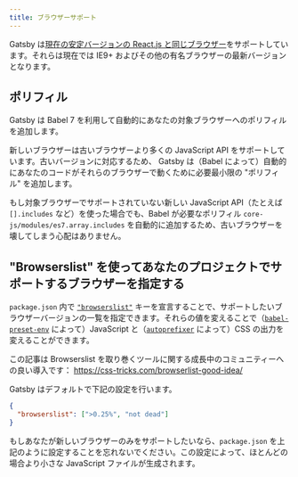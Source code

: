 ```yaml
---
title: ブラウザーサポート
---
```


Gatsby は[現在の安定バージョンの React.js と同じブラウザー](https://ja.reactjs.org/docs/react-dom.html#browser-support)をサポートしています。それらは現在では IE9+ およびその他の有名ブラウザーの最新バージョンとなります。

## ポリフィル

Gatsby は Babel 7 を利用して自動的にあなたの対象ブラウザーへのポリフィルを追加します。

新しいブラウザーは古いブラウザーより多くの JavaScript API をサポートしています。古いバージョンに対応するため、 Gatsby は（Babel によって）自動的にあなたのコードがそれらのブラウザーで動くために必要最小限の "ポリフィル" を追加します。

もし対象ブラウザーでサポートされていない新しい JavaScript API（たとえば `[].includes` など）を使った場合でも、Babel が必要なポリフィル `core-js/modules/es7.array.includes` を自動的に追加するため、古いブラウザーを壊してしまう心配はありません。

## "Browserslist" を使ってあなたのプロジェクトでサポートするブラウザーを指定する

`package.json` 内で [`"browserslist"`](https://github.com/ai/browserslist) キーを宣言することで、サポートしたいブラウザーバージョンの一覧を指定できます。それらの値を変えることで（[`babel-preset-env`](https://github.com/babel/babel-preset-env#targetsbrowsers) によって）JavaScript と（[`autoprefixer`](https://github.com/postcss/autoprefixer) によって）CSS の出力を変えることができます。

この記事は Browserslist を取り巻くツールに関する成長中のコミュニティーへの良い導入です： https://css-tricks.com/browserlist-good-idea/

Gatsby はデフォルトで下記の設定を行います。

```json:title=package.json
{
  "browserslist": [">0.25%", "not dead"]
}
```

もしあなたが新しいブラウザーのみをサポートしたいなら、`package.json` を上記のように設定することを忘れないでください。この設定によって、ほとんどの場合より小さな JavaScript ファイルが生成されます。

